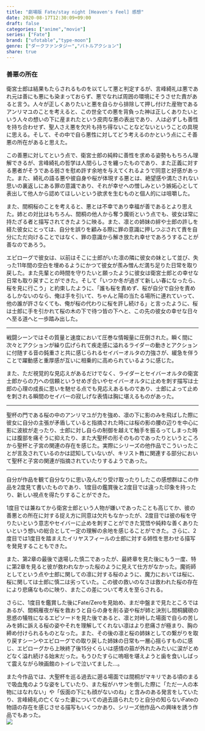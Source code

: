 ```yaml
---
title: "劇場版 Fate/stay night [Heaven's Feel] 感想"
date: 2020-08-17T12:30:09+09:00
draft: false
categories: ["anime","movie"]
series: ["Fate"]
brand: ["ufotable","type-moon"]
genre: ["ダークファンタジー","バトルアクション"]
share: true
---
```

### 善悪の所在  
衛宮士郎は結果もたらされるものを以てして悪と判定するが、言峰綺礼は悪であれ元は善にも悪にも染まっておらず、悪でなれば周囲の環境にそうさせた責があると言う。人々が正しくありたいと悪を自らから排除して押し付けた産物であるアンリマユのことを考えると、この世全ての悪を背負った神は正しくありたいという人々の想いの下に産まれたという皮肉な悪の表出であり、人は必ずしも善性を持ち合わせず、聖人さえ悪を欠片も持ち得ないことなどないということの具現に思える。そして、その中で自ら悪性に対してどう考えるのかという点にこそ善悪の所在があると思えた。  

この善悪に対してという点で、衛宮士郎の純粋に善性を求める姿勢ももちろん理解できるが、言峰綺礼の哲学は人間らしさを纏ったものであり、また正義に対する悪者がそうである弱さを慰め許す余地を与えてくれるようで同意と好感があった。また、綺礼の語る悪や彼自身や桜が体現する悪とは、絶望感や満たされない思いの裏返しにある罪の意識であり、それが幸せへの憎しみという嫉妬心として表出して他人から認めてほしいという欲求を生むものと個人的には咀嚼した。 

また、間桐桜のことを考えると、悪とは不幸であり幸福が善であるとより思えた。姉との対比はもちろん、間桐の他人から奪う魔術という点でも、彼女は常に持たざる者と描写されてきたように映る。また、凛との姉妹の絆や士郎の許しを経た彼女にとっては、自分を誤りを顧みる際に罪の意識に押しつぶされて責を自分にただ向けることではなく、罪の意識から解き放たれ幸せであろうすることが善なのであろう。  

エピローグで彼女は、以前はそこに士郎がいた凛の隣に彼女の妹として並び、失った11年間の空白を埋めるようにかつて彼女が羨み憎んだ満ち足りた日常を取り戻した。また先輩との時間を守りたいと願ったように彼女は衛宮士郎との幸せな日常も取り戻すことができた。そして「いつか冬が過ぎて新しい春になったら、桜を見に行こう」と約束したように、「誰も桜を責めず、桜が自分で自分を責めるしかないのなら、俺は手を引いて、ちゃんと陽の当たる場所に連れていって、他の誰が許さなくても、俺が桜の代わりに桜を許し続ける」と言ったように、桜は士郎に手を引かれて桜の木の下で待つ皆の下へと、この先の彼女の幸せな日々へ至る道へと一歩踏み出した。  
****
戦闘シーンではその質量と速度において圧巻な情報量に圧倒された。瞬く間に次々とアクションが繰り広げられて疾走感に溢れるライダーの動きとアクションに付随する音の鈍重さと共に感じられるセイバーオルタの力強さが、緩急を伴うことで躍動感と重厚感が互いに相乗的に高められているように感じた。  

また、ただ視覚的な見応えがあるだけでなく、ライダーとセイバーオルタの衛宮士郎からの力への信頼というせめぎ合いやセイバーオルタに止めを刺す描写は士郎の心理の成長に思いを馳せる点でも見応えあるものであり、士郎によって止めを刺される瞬間のセイバーの寂しげな表情は胸に堪えるものがあった。  
****
聖杯の門である桜の中のアンリマユが力を強め、凛の下に影のみを飛ばした際に彼女に自分の主張が矛盾していると指摘された時には桜の影の腰の辺りを中心に影に波紋が走ったり、士郎に対し自らの制御を越えて触手を振るってしまった時には腹部を痛そうに抑えたり、また大聖杯の形そのものであったりというところから聖杯と子宮の関連の存在を感じた。実際にシリーズの他作品でこういったことが言及されているのかは認知していないが、キリスト教に関連する部分において聖杯と子宮の関連が指摘されていたりするようであった。
****
自分が作品を観て自分なりに思い及んだり受け取ったりしたこの感想群はこの作品を2度見て書いたものであり、1度目の鑑賞後と2度目では違った印象を持ったり、新しい視点を得たりすることができた。  

1度目では兼ねてから衛宮士郎という人物が嫌いであったことも高じてか、彼の善悪との所在に対する捉え方に同意は欠片もなかったが、2度目では彼の桜を守りたいという意志やセイバーに止めを刺すことができた覚悟や純粋な善くありたいという想いの総合として一定の理解の余地を感じることができた。さらに、2度目では1度目を踏まえたイリヤスフィールの士郎に対する姉性を思わせる描写を発見することもできた。  

また、第2章の最後で退場した慎二であったが、最終章を見た後にもう一度、特に第2章を見ると彼が救われなかった桜のように見えて仕方がなかった。魔術師としてという点や士郎に関しての凛に対する桜のように、魔力においては桜に、桜に関しては士郎に慎二は劣っていた。この彼の救いのなさは救われた桜の存在により悲痛なものに映り、またこの差について考えを至らされる。 

さらに、1度目を鑑賞した後にFate/Zeroを見始め、まだ中盤まで見たところではあるが、間桐雁夜が桜を救おうと自らの身を削る姿や桜が姉と決別し間桐臓硯の思惑の犠牲になるエピソードを見た後であると、凛と対峙した場面で自らの苦しみを姉に訴える桜の姿やそれを理解してくれない凛はより悲痛さが極まり、胸の締め付けられるものとなった。また、その後の凛と桜の姉妹としての繋がりを取り戻すシーンやエピローグでの取り戻した姉妹の日常も一層心揺らすものに感じ、エピローグから上映終了後15分くらいは感情の箍が外れたみたいに涙がとめどなく溢れ続ける始末だった。もうひたすらに嗚咽を堪えようと歯を食いしばって震えながら映画館のトイレで泣いてました...。  

また今作品では、大聖杯を巡る過去に遡る場面では間桐がマキリである頃のまるで吸血鬼のような姿をしていたり、また桜がハサンを倒した際に「ただ一人の本物にはなれない」や「仮面の下にも顔がないのね」と含みのある発言をしていたり、言峰綺礼の亡くなった妻についての過去語られたりと自分の知らないFateの物語の存在を感じさせる描写もいくつかあり、シリーズ他作品への興味を誘う作品でもあった。  
![](image0.jpg)
